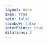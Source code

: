 ```yaml
---
layout: none
axes: true
spin: false
rainbow: false
interPoints: true
dilations: 3
---
```

<script src='{{ site.url }}/assets/js/three/build/three.js'></script>
<script src='{{ site.url }}/assets/js/three/modules/QuickHull.js'></script>
<script src='{{ site.url }}/assets/js/three/modules/geometries/ConvexGeometry.js'></script>
<script src='{{ site.url }}/assets/js/three/modules/controls/OrbitControls.js'></script>
<script src="https://cdnjs.cloudflare.com/ajax/libs/mathjs/5.6.0/math.js"></script>
<script src='polytopes/polytope.js'></script>
<style>
.polytope {
width: 100%;
height: 100%;
}
</style>
<div id='polytope' class='polytope'></div>
<script>
  var simplex = [
    new THREE.Vector3(0,0,0),
    new THREE.Vector3(0,0,1),
    new THREE.Vector3(0,1,0),
    new THREE.Vector3(0,1,1),
    new THREE.Vector3(1,0,0),
    new THREE.Vector3(1,1,0)
  ];
  polytope( document.getElementById( 'polytope' ), simplex, 3,
      {{ page.axes }}, {{ page.spin }},
      {{ page.rainbow }}, {{ page.interPoints }},
      {{ page.dilations }} );
</script>
